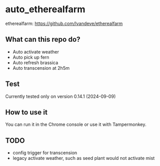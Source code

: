 # auto_etherealfarm
etherealfarm: https://github.com/lvandeve/etherealfarm

## What can this repo do?
- Auto activate weather
- Auto pick up fern
- Auto refresh brassica
- Auto transcension at 2h5m

## Test
Currently tested only on version 0.14.1 (2024-09-09)

## How to use it
You can run it in the Chrome console or use it with Tampermonkey.

## TODO
- config trigger for transcension
- legacy activate weather, such as seed plant would not activate mist